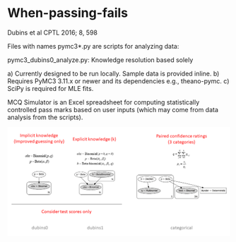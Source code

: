# When-passing-fails
Dubins et al CPTL 2016; 8, 598

Files with names pymc3*.py are scripts for analyzing data:

pymc3_dubins0_analyze.py: Knowledge resolution based solely 

a) Currently designed to be run locally. Sample data is provided inline.
b) Requires PyMC3 3.11.x or newer and its dependencies e.g., theano-pymc.
c) SciPy is required for MLE fits.

MCQ Simulator is an Excel spreadsheet for computing statistically controlled pass marks based on user inputs (which may come from data analysis from the scripts).

![Schematic of the models](./images/models.png?raw=true "Schematic of the models")
